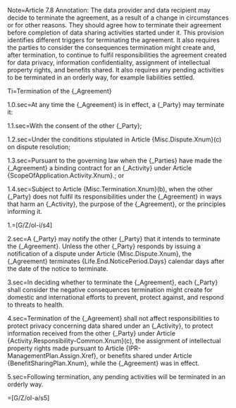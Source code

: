 
Note=Article 7.8 Annotation: The data provider and data recipient may decide to terminate the agreement, as a result of a change in circumstances or for other reasons. They should agree how to terminate their agreement before completion of data sharing activities started under it. This provision identifies different triggers for terminating the agreement. It also requires the parties to consider the consequences termination might create and, after termination, to continue to fulfil responsibilities the agreement created for data privacy, information confidentiality, assignment of intellectual property rights, and benefits shared. It also requires any pending activities to be terminated in an orderly way, for example liabilities settled.

Ti=Termination of the {_Agreement}

1.0.sec=At any time the {_Agreement} is in effect, a {_Party} may terminate it:

1.1.sec=With the consent of the other {_Party};

1.2.sec=Under the conditions stipulated in Article {Misc.Dispute.Xnum}(c) on dispute resolution;

1.3.sec=Pursuant to the governing law when the {_Parties} have made the {_Agreement} a binding contract for an {_Activity} under Article {ScopeOfApplication.Activity.Xnum}.; or

1.4.sec=Subject to Article {Misc.Termination.Xnum}(b), when the other {_Party} does not fulfil its responsibilities under the {_Agreement} in ways that harm an {_Activity}, the purpose of the {_Agreement}, or the principles informing it.

1.=[G/Z/ol-i/s4]

2.sec=A {_Party} may notify the other {_Party} that it intends to terminate the {_Agreement}. Unless the other {_Party} responds by issuing a notification of a dispute under Article {Misc.Dispute.Xnum}, the {_Agreement} terminates {Life.End.NoticePeriod.Days} calendar days after the date of the notice to terminate. 

3.sec=In deciding whether to terminate the {_Agreement}, each {_Party} shall consider the negative consequences termination might create for domestic and international efforts to prevent, protect against, and respond to threats to health.

4.sec=Termination of the {_Agreement} shall not affect responsibilities to protect privacy concerning data shared under an {_Activity}, to protect information received from the other {_Party} under Article {Activity.Responsibility-Common.Xnum}(c), the assignment of intellectual property rights made pursuant to Article {IPR-ManagementPlan.Assign.Xref}, or benefits shared under Article {BenefitSharingPlan.Xnum}, while the {_Agreement} was in effect.

5.sec=Following termination, any pending activities will be terminated in an orderly way.

=[G/Z/ol-a/s5]

